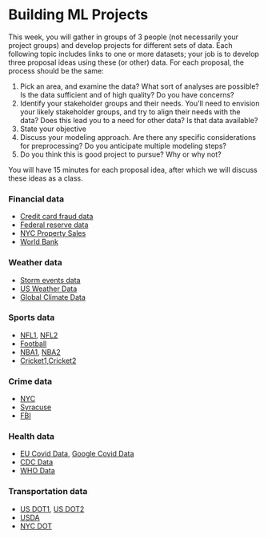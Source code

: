 # Building ML Projects

This week, you will gather in groups of 3 people (not necessarily your project groups) and develop projects for different sets of data.  Each following topic includes links to one or more datasets; your job is to develop three proposal ideas using these (or other) data.  For each proposal, the process should be the same:

1. Pick an area, and examine the data? What sort of analyses are possible? Is the data sufficient and of high quality?  Do you have concerns?
2. Identify your stakeholder groups and their needs. You'll need to envision your likely stakeholder groups, and try to align their needs with the data? Does this lead you to a need for other data?  Is that data available?
3. State your objective
4. Discuss your modeling approach.  Are there any specific considerations for preprocessing?  Do you anticipate multiple modeling steps?
5. Do you think this is good project to pursue?  Why or why not?

You will have 15 minutes for each proposal idea, after which we will discuss these ideas as a class.

### Financial data

- [Credit card fraud data](https://www.kaggle.com/datasets/dhanushnarayananr/credit-card-fraud)
- [Federal reserve data](https://www.newyorkfed.org/markets/omo_transaction_data)
- [NYC Property Sales](https://www.nyc.gov/site/finance/property/property-rolling-sales-data.page)
- [World Bank](https://data.worldbank.org/)

### Weather data

- [Storm events data](https://www.ncdc.noaa.gov/stormevents/details.jsp)
- [US Weather Data](https://www.ncdc.noaa.gov/cdo-web/search)
- [Global Climate Data](https://climatedata.imf.org/pages/climatechange-data)


### Sports data

- [NFL1](https://nflverse.nflverse.com/), [NFL2](https://nflsavant.com/about.php)
- [Football](https://openfootball.github.io/)
- [NBA1](https://sports-statistics.com/sports-data/nba-basketball-datasets-csv-files/), [NBA2](https://github.com/sportsdataverse/hoopR)
- [Cricket1](https://cricsheet.org/),[Cricket2](https://cran.r-project.org/web/packages/cricketdata/vignettes/cricketdata_R_pkg.html)

### Crime data

- [NYC](https://www.nyc.gov/site/nypd/stats/crime-statistics/historical.page)
- [Syracuse](https://data.syr.gov/search?q=Crime%20Data%202023)
- [FBI](https://cde.ucr.cjis.gov/LATEST/webapp/#/pages/explorer/crime/crime-trend)

### Health data

- [EU Covid Data](https://www.ecdc.europa.eu/en/covid-19/data), [Google Covid Data](https://health.google.com/covid-19/open-data/)
- [CDC Data](https://data.cdc.gov/)
- [WHO Data](https://www.who.int/data/gho)


### Transportation data

- [US DOT1](https://www.transportation.gov/data), [US DOT2](https://its.dot.gov/data/)
- [USDA](https://agtransport.usda.gov/)
- [NYC DOT](https://www.nyc.gov/html/dot/html/about/datafeeds.shtml)








